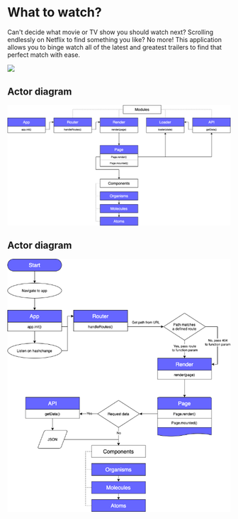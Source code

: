 # What to watch?

Can't decide what movie or TV show you should watch next? Scrolling endlessly on Netflix to find something you like? No more! This application allows you to binge watch all of the latest and greatest trailers to find that perfect match with ease.

![](https://i.imgur.com/9z0DF4c.png)

<!-- Add a link to your live demo in Github Pages 🌐-->

<!-- ☝️ replace this description with a description of your own work -->

<!-- replace the code in the /docs folder with your own, so you can showcase your work with GitHub Pages 🌍 -->

<!-- Add a nice poster image here at the end of the week, showing off your shiny frontend 📸 -->

<!-- Maybe a table of contents here? 📚 -->

<!-- How about a section that describes how to install this project? 🤓 -->

<!-- ...but how does one use this project? What are its features 🤔 -->

<!-- What external data source is featured in your project and what are its properties 🌠 -->

<!-- Maybe a checklist of done stuff and stuff still on your wishlist? ✅ -->

## Actor diagram
![Actor Diagram v1.0](docs/actor-diagram.png)

## Actor diagram
![Interaction Diagram v1.0](docs/interaction-diagram.png)

<!-- How about a license here? 📜 (or is it a licence?) 🤷 -->
